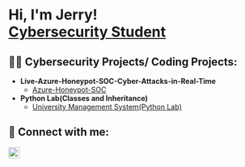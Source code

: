 <h1>Hi, I'm Jerry!  <br/><a href="https://github.com/Jerryansa">Cybersecurity Student</a></h1>

<h2>👨‍💻 Cybersecurity Projects/ Coding Projects:</h2>

- <b>Live-Azure-Honeypot-SOC-Cyber-Attacks-in-Real-Time</b>
  - [Azure-Honeypot-SOC](https://github.com/Jerryansa/Live-Azure-Honeypot-SOC-Cyber-Attacks-in-Real-Time)</b>
- <b>Python Lab(Classes and Inheritance)</b>
  - [University Management System(Python Lab)](https://github.com/Jerryansa/Python---Coding---Lab) <b><i></b></i>


<h2> 🤳 Connect with me:</h2>


[<img align="left" alt="JerryBAnsa | Instagram" width="22px" src="https://cdn.jsdelivr.net/npm/simple-icons@v3/icons/instagram.svg" />][instagram]


[instagram]: https://www.instagram.com/scaryjeery/?hl=en
[HandShake]: https://gmu.joinhandshake.com/stu/users/30937202


<!--
**joshmadakor1/joshmadakor1** is a ✨ _special_ ✨ repository because its `README.md` (this file) appears on your GitHub profile.

Here are some ideas to get you started:

- 🔭 I’m currently working on ...
- 🌱 I’m currently learning ...
- 👯 I’m looking to collaborate on ...
- 🤔 I’m looking for help with ...
- 💬 Ask me about ...
- 📫 How to reach me: ...
- 😄 Pronouns: ...
- ⚡ Fun fact: ...
-->
